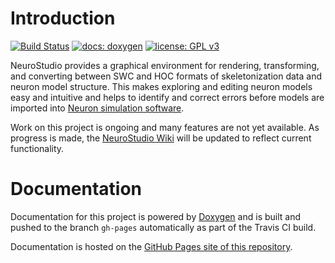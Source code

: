 # Introduction

[![Build Status](https://travis-ci.org/nathantspencer/NeuroStudio.svg?branch=master)](https://travis-ci.org/nathantspencer/NeuroStudio)
[![docs: doxygen](https://img.shields.io/badge/docs-doxygen-blue.svg)](https://nathantspencer.github.io/NeuroStudio/)
[![license: GPL v3](https://img.shields.io/badge/license-GPL%20v3-blue.svg)](https://www.gnu.org/licenses/gpl-3.0)

NeuroStudio provides a graphical environment for rendering, transforming, and converting between SWC and HOC formats of skeletonization data and neuron model structure. This makes exploring and editing neuron models easy and intuitive and helps to identify and correct errors before models are imported into [Neuron simulation software](https://www.neuron.yale.edu/neuron/).

Work on this project is ongoing and many features are not yet available. As progress is made, the [NeuroStudio Wiki](https://github.com/nathantspencer/NeuroStudio/wiki) will be updated to reflect current functionality.

# Documentation

Documentation for this project is powered by [Doxygen](http://www.stack.nl/~dimitri/doxygen/) and is built and pushed to the branch `gh-pages` automatically as part of the Travis CI build.

Documentation is hosted on the [GitHub Pages site of this repository](https://nathantspencer.github.io/NeuroStudio/).
